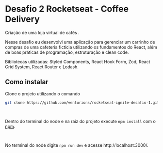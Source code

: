 # Desafio 2 Rocketseat - Coffee Delivery

Criação de uma loja virtual de cafés .

Nesse desafio eu desenvolvi uma aplicação para gerenciar um carrinho de compras de uma cafeteria fictícia utilizando os fundamentos do React, além de boas práticas de programação, estruturação e clean code.

Bibliotecas utilizadas: Styled Components, React Hook Form, Zod, React Grid System, React Router e Lodash.

## Como instalar

Clone o projeto utilizando o comando

```bash
git clone https://github.com/venturions/rocketseat-ignite-desafio-1.git
```

<br>

Dentro do terminal do node e na raiz do projeto execute `npm install` com o [npm](https://www.npmjs.com/).

<br>

No terminal do node digite `npm run dev` e acesse http://localhost:3000/.
